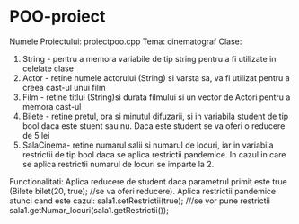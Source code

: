 # POO-proiect
Numele Proiectului: proiectpoo.cpp
Tema: cinematograf
Clase:
  1. String - pentru a memora variabile de tip string pentru a fi utilizate in celelate clase
  2. Actor - retine numele actorului (String) si varsta sa, va fi utilizat pentru a creea cast-ul unui film
  3. Film - retine titlul (String)si durata filmului si un vector de Actori pentru a memora cast-ul
  4. Bilete - retine pretul, ora si minutul difuzarii, si in variabila student de tip bool daca este stuent sau nu. Daca este student se va oferi o reducere de 5 lei
  5. SalaCinema- retine numarul salii si numarul de locuri, iar in variabila restrictii de tip bool daca se aplica restrictii pandemice. In cazul in care se aplica restrictii numarul de locuri se imparte la 2.

Functionalitati:
    Aplica reducere de student daca parametrul primit este true (Bilete bilet(20, true); //se va oferi reducere).
    Aplica restrictii pandemice atunci cand este cazul:
            sala1.setRestrictii(true); ///se vor pune restrictii
            sala1.getNumar_locuri(sala1.getRestrictii());
            
